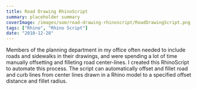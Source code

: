 ```yaml
---
title: Road Drawing RhinoScript
summary: placeholder summary
coverImage: /images/som/road-drawing-rhinoscript/RoadDrawingScript.png
tags: ["Rhino", "Rhino Script"]
date: "2010-12-28"
---
```


Members of the planning department in my office often needed to include roads and sidewalks in their drawings, and were spending a lot of time manually offsetting and filleting road center-lines. I created this RhinoScript to automate this process. The script can automatically offset and fillet road and curb lines from center lines drawn in a Rhino model to a specified offset distance and fillet radius.

